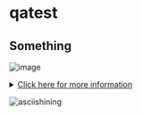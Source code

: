 # qatest
<h2>Something</h2>  


![image](https://www.coderus.com/wp-content/uploads/fly-images/996776/different-types-of-software-coderus-branded-image-1920x9999.jpg)

<details>
  <summary> <u>Click here for more information</u>
  </summary>
  ...
</details>

![asciishining](https://user-images.githubusercontent.com/100781000/156580246-e9f6d049-04b9-4589-9ab3-fff289ed2ff0.jpg)

